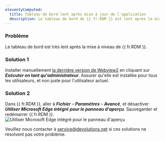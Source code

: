 ```yaml
---
eleventyComputed:
  title: Tableau de bord lent après mise à jour de l'application
  description: Le tableau de bord de {{ fr.RDM }} est lent après la mise à jour de l'application.
---
```

### Problème

Le tableau de bord est très lent après la mise à niveau de {{ fr.RDM }}.

### Solution 1

Installer manuellement [la dernière version de Webview2](https://developer.microsoft.com/en-us/microsoft-edge/webview2/) en cliquant sur ***Exécuter en tant qu'administrateur***. Assurer qu'elle est installée pour tous les utilisateurs, et non juste pour l'utilisateur actuel.

### Solution 2

Dans {{ fr.RDM }}, aller à ***Fichier*** – ***Paramètres*** – ***Avancé***, et désactiver ***Utiliser Microsoft Edge intégré pour le panneau d'aperçu***.
Sauvegarder et redémarrer {{ fr.RDM }}.
![Utiliser Microsoft Edge intégré pour le panneau d'aperçu](https://cdnweb.devolutions.net/docs/docs_en_kb_KB6160.png)

Veuillez nous contacter à [service@devolutions.net](mailto:service@devolutions.net) si ces solutions ne résolvent pas votre problème.
